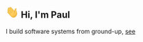 ## <img src="https://raw.githubusercontent.com/Eunit99/eunit99/master/img/wave.gif" width="30px"> Hi, I'm Paul
I build software systems from ground-up, [see](https://docmadeeasy.com/v/847979054)
